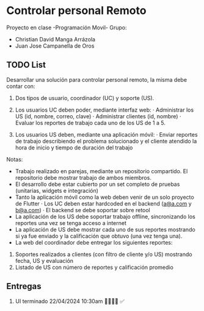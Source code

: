 # Controlar personal Remoto

Proyecto en clase -Programación Movil-
Grupo:
- Christian David Manga Arrázola
- Juan Jose Campanella de Oros

## TODO List
Desarrollar una solución para controlar personal remoto, la misma debe contar con:

1. Dos tipos de usuario, coordinador (UC) y soporte (US).

2. Los usuarios UC deben poder, mediante interfaz web:
· Administrar los US (id, nombre, correo, clave)
· Administrar clientes (id, nombre)
· Evaluar los reportes de trabajo cada uno de los US de 1 a 5.

3. Los usuarios US deben, mediante una aplicación móvil:
· Enviar reportes de trabajo describiendo el problema solucionado y el cliente atendido la hora de inicio y tiempo de duración del trabajo

Notas:
- Trabajo realizado en parejas, mediante un repositorio compartido. El repositorio debe mostrar trabajo de ambos miembros.
- El desarrollo debe estar cubierto por un set completo de pruebas (unitarias, widgets e integración)
- Tanto la aplicación móvil como la web deben venir de un solo proyecto de Flutter · Los UC deben estar hardcoded en el backend (a@a.com y b@a.com) · El backend se debe soportar sobre retool
- La aplicación de los US debe soportar trabajo offline, sincronizando los reportes una vez se tenga acceso a internet
- La aplicación de US debe mostrar cada uno de sus reportes mostrando si ya fue enviado y la calificación que obtuvo (una vez tenga una).
- La web del coordinador debe entregar los siguientes reportes:

1. Soportes realizados a clientes (con filtro de cliente y/o US) mostrando fecha, US y evaluación
2. Listado de US con número de reportes y calificación promedio

## Entregas

1. UI terminado 22/04/2024 10:30am 👷‍♂️👨‍🏭 ✅
